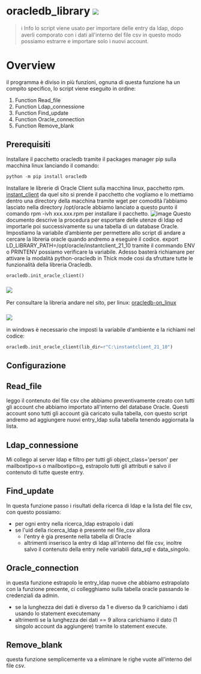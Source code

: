 # oracledb_library <img src="https://img.shields.io/badge/Python-3776AB?style=for-the-badge&logo=python&logoColor=white" />

> ℹ️ Info
> lo script viene usato per importare delle entry da ldap, dopo averli comporato con i dati all'interno del file csv
> in questo modo possiamo estrarre e importare solo i nuovi account.

# Overview
il programma è diviso in più funzioni, ognuna di questa funzione ha un compito specifico, lo script viene eseguito in ordine:
1. Function Read_file
2. Function Ldap_connessione
3. Function Find_update
4. Function Oracle_connection
5. Function Remove_blank

## Prerequisiti
Installare il pacchetto oracledb tramite il packages manager pip sulla macchina linux lanciando il comando:
```python 
python -m pip install oracledb
```
Installare le librerie di Oracle Client sulla macchina linux, pacchetto rpm.
[instant_client](https://www.oracle.com/database/technologies/instant-client.html)
da quel sito si prende il pacchetto che vogliamo e lo mettiamo dentro una directory della macchina tramite wget
per comodità l’abbiamo lasciato nella directory /opt/oracle
abbiamo lanciato a questo punto il comando rpm -ivh xxx.xxx.rpm per installare il pacchetto.
![image](https://github.com/jeffreynaces45/oracledb_library/assets/68586091/cb57089d-5be6-4880-9a1d-98cd2fcb0961)
Questo documento descrive la procedura per esportare delle utenze di ldap ed importarle poi successivamente su una tabella di un database Oracle.
Impostiamo la variabile d’ambiente per permettere allo script di andare a cercare la libreria oracle quando andremo a eseguire il codice.
export LD_LIBRARY_PATH=/opt/oracle/instantclient_21_10
tramite il commando ENV o PRINTENV possiamo verificare la variabile.
Adesso basterà richiamare  per attivare la modalità python-oracledb in Thick mode cosi da sfruttare tutte le funzionalità della libreria Oracledb. 
```python 
oracledb.init_oracle_client()
```
### <img src="https://img.shields.io/badge/Linux-FCC624?style=for-the-badge&logo=linux&logoColor=black" />
Per consultare la libreria andare nel sito, per linux:
[oracledb-on_linux](https://python-oracledb.readthedocs.io/en/latest/user_guide/installation.html#installing-python-oracledb-on-linux)
### <img src="https://img.shields.io/badge/Windows-0078D6?style=for-the-badge&logo=windows&logoColor=white" />
in windows è necessario che imposti la variabile d'ambiente e la richiami nel codice:
```python 
oracledb.init_oracle_client(lib_dir=r"C:\instantclient_21_10") 
```  
## Configurazione
## Read_file
leggo il contenuto del file csv che abbiamo preventivamente creato con tutti gli account che abbiamo importato all'interno del database Oracle.
Questi account sono tutti gli account già caricato sulla tabella, con questo script andremo ad aggiungere nuovi entry_ldap sulla tabella tenendo aggiornata la lista.
## Ldap_connessione
Mi collego al server ldap e filtro per tutti gli object_class='person' per mailboxtipo=s o mailboxtipo=g, estrapolo tutti gli attributi e salvo il contenuto di tutte queste entry.
## Find_update
In questa funzione passo i risultati della ricerca di ldap e la lista del file csv, con questo possiamo:
- per ogni entry nella ricerca_ldap estrapolo i dati
- se l'uid della ricerca_ldap  è presente nel file_csv allora
  -  l'entry è gia presente nella tabella di Oracle
  - altrimenti inserisco la entry di ldap all'interno del file csv, inoltre salvo il contenuto della entry nelle variabili data_sql e data_singolo.
## Oracle_connection
in questa funzione estrapolo le entry_ldap nuove che abbiamo estrapolato con la funzione precente, ci collegghiamo sulla tabella oracle passando le credenziali da admin.
- se la lunghezza dei dati è diverso da 1 e diverso da 9 carichiamo i dati usando lo statement executemany
- altrimenti se la lunghezza dei dati == 9 allora carichiamo il dato (1 singolo account da aggiungere) tramite lo statement execute.
## Remove_blank
questa funzione semplicemente va a eliminare le righe vuote all'interno del file csv.

